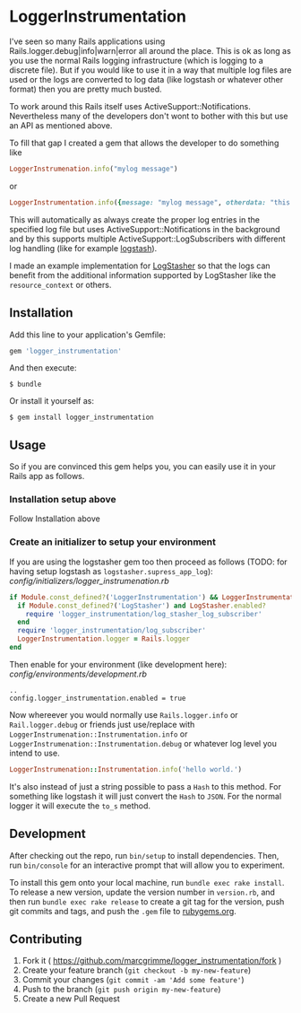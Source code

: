 # LoggerInstrumentation

I've seen so many Rails applications using Rails.logger.debug|info|warn|error all around the place. This is ok as long as you use the normal 
Rails logging infrastructure (which is logging to a discrete file). But if you would like to use it in a way that multiple log files are used
or the logs are converted to log data (like logstash or whatever other format) then you are pretty much busted.

To work around this Rails itself uses ActiveSupport::Notifications. Nevertheless many of the developers don't wont to bother with this but use
an API as mentioned above.

To fill that gap I created a gem that allows the developer to do something like
```ruby
LoggerInstrumenation.info("mylog message")
```
or
```ruby
LoggerInstrumentation.info({message: "mylog message", otherdata: "this is other data"})
```
This will automatically as always create the proper log entries in the specified log file but uses ActiveSupport::Notifications in the background
and by this supports multiple ActiveSupport::LogSubscribers with different log handling (like for example [logstash](http://www.logstash.net)).

I made an example implementation for [LogStasher](https://github.com/shadabahmed/logstasher) so that the logs can benefit from the additional 
information supported by LogStasher like the
``resource_context`` or others.

## Installation

Add this line to your application's Gemfile:

```ruby
gem 'logger_instrumentation'
```

And then execute:

    $ bundle

Or install it yourself as:

    $ gem install logger_instrumentation

## Usage

So if you are convinced this gem helps you, you can easily use it in your Rails app as follows.

### Installation setup above

Follow Installation above

### Create an initializer to setup your environment

If you are using the logstasher gem too then proceed as follows (TODO: for having setup logstash as ``logstasher.supress_app_log``):
*config/initializers/logger_instrumenation.rb*
```ruby
if Module.const_defined?('LoggerInstrumentation') && LoggerInstrumentation.enabled?
  if Module.const_defined?('LogStasher') and LogStasher.enabled?
    require 'logger_instrumentation/log_stasher_log_subscriber'
  end
  require 'logger_instrumentation/log_subscriber'
  LoggerInstrumentation.logger = Rails.logger
end
```
Then enable for your environment (like development here):
*config/environments/development.rb*
```
..
config.logger_instrumentation.enabled = true
```

Now whereever you would normally use ``Rails.logger.info`` or ``Rail.logger.debug`` or friends just use/replace with 
``LoggerInstrumenation::Instrumentation.info`` or ``LoggerInstrumenation::Instrumentation.debug`` or whatever log level you intend to use.

```ruby
LoggerInstrumenation::Instrumentation.info('hello world.')
```

It's also instead of just a string possible to pass a ``Hash`` to this method. For something like logstash it will just convert the ``Hash`` to ``JSON``. For the
normal logger it will execute the ``to_s`` method.

## Development

After checking out the repo, run `bin/setup` to install dependencies. Then, run `bin/console` for an interactive prompt that will allow you to experiment.

To install this gem onto your local machine, run `bundle exec rake install`. To release a new version, update the version number in `version.rb`, and then run `bundle exec rake release` to create a git tag for the version, push git commits and tags, and push the `.gem` file to [rubygems.org](https://rubygems.org).

## Contributing

1. Fork it ( https://github.com/marcgrimme/logger_instrumentation/fork )
2. Create your feature branch (`git checkout -b my-new-feature`)
3. Commit your changes (`git commit -am 'Add some feature'`)
4. Push to the branch (`git push origin my-new-feature`)
5. Create a new Pull Request
